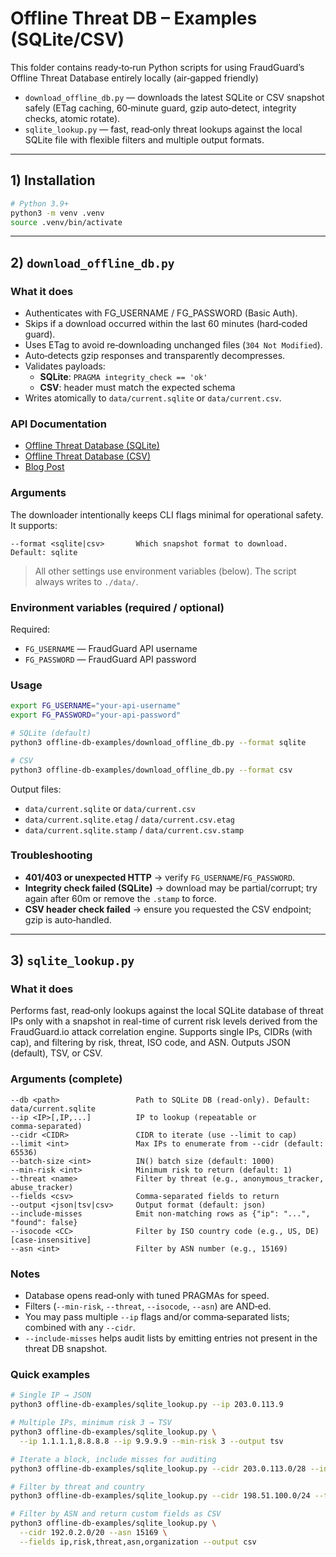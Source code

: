 # Offline Threat DB – Examples (SQLite/CSV)

This folder contains ready‑to‑run Python scripts for using FraudGuard’s Offline Threat Database entirely locally (air‑gapped friendly)

- `download_offline_db.py` — downloads the latest SQLite or CSV snapshot safely (ETag caching, 60‑minute guard, gzip auto‑detect, integrity checks, atomic rotate).
- `sqlite_lookup.py` — fast, read‑only threat lookups against the local SQLite file with flexible filters and multiple output formats.

---

## 1) Installation

```bash
# Python 3.9+
python3 -m venv .venv
source .venv/bin/activate
```

---

## 2) `download_offline_db.py`


### What it does
- Authenticates with FG_USERNAME / FG_PASSWORD (Basic Auth).
- Skips if a download occurred within the last 60 minutes (hard‑coded guard).
- Uses ETag to avoid re‑downloading unchanged files (`304 Not Modified`).
- Auto‑detects gzip responses and transparently decompresses.
- Validates payloads:
  - **SQLite**: `PRAGMA integrity_check == 'ok'`
  - **CSV**: header must match the expected schema
- Writes atomically to `data/current.sqlite` or `data/current.csv`.

### API Documentation

- [Offline Threat Database (SQLite)](https://docs.fraudguard.io/#offline-threat-database-sqlite)
- [Offline Threat Database (CSV)](https://docs.fraudguard.io/#offline-threat-database-csv)
- [Blog Post](https://blog.fraudguard.io/misc/2025/08/12/offline-database-article.html)

### Arguments
The downloader intentionally keeps CLI flags minimal for operational safety. It supports:

```
--format <sqlite|csv>       Which snapshot format to download. Default: sqlite
```

> All other settings use environment variables (below). The script always writes to `./data/`.

### Environment variables (required / optional)
Required:

- `FG_USERNAME` — FraudGuard API username
- `FG_PASSWORD` — FraudGuard API password

### Usage
```bash
export FG_USERNAME="your-api-username"
export FG_PASSWORD="your-api-password"

# SQLite (default)
python3 offline-db-examples/download_offline_db.py --format sqlite

# CSV
python3 offline-db-examples/download_offline_db.py --format csv
```

Output files:
- `data/current.sqlite` or `data/current.csv`
- `data/current.sqlite.etag` / `data/current.csv.etag`
- `data/current.sqlite.stamp` / `data/current.csv.stamp`

### Troubleshooting
- **401/403 or unexpected HTTP** → verify `FG_USERNAME`/`FG_PASSWORD`.
- **Integrity check failed (SQLite)** → download may be partial/corrupt; try again after 60m or remove the `.stamp` to force.
- **CSV header check failed** → ensure you requested the CSV endpoint; gzip is auto‑handled.

---

## 3) `sqlite_lookup.py`

### What it does
Performs fast, read‑only lookups against the local SQLite database of threat IPs only with a snapshot in real-time of current risk levels derived from the FraudGuard.io attack correlation engine. Supports single IPs, CIDRs (with cap), and filtering by risk, threat, ISO code, and ASN. Outputs JSON (default), TSV, or CSV.


### Arguments (complete)
```
--db <path>                 Path to SQLite DB (read‑only). Default: data/current.sqlite
--ip <IP>[,IP,...]          IP to lookup (repeatable or comma‑separated)
--cidr <CIDR>               CIDR to iterate (use --limit to cap)
--limit <int>               Max IPs to enumerate from --cidr (default: 65536)
--batch-size <int>          IN() batch size (default: 1000)
--min-risk <int>            Minimum risk to return (default: 1)
--threat <name>             Filter by threat (e.g., anonymous_tracker, abuse_tracker)
--fields <csv>              Comma‑separated fields to return
--output <json|tsv|csv>     Output format (default: json)
--include-misses            Emit non‑matching rows as {"ip": "...", "found": false}
--isocode <CC>              Filter by ISO country code (e.g., US, DE) [case‑insensitive]
--asn <int>                 Filter by ASN number (e.g., 15169)
```

### Notes
- Database opens read‑only with tuned PRAGMAs for speed.
- Filters (`--min-risk`, `--threat`, `--isocode`, `--asn`) are AND‑ed.
- You may pass multiple `--ip` flags and/or comma‑separated lists; combined with any `--cidr`.
- `--include-misses` helps audit lists by emitting entries not present in the threat DB snapshot.

### Quick examples
```bash
# Single IP → JSON
python3 offline-db-examples/sqlite_lookup.py --ip 203.0.113.9

# Multiple IPs, minimum risk 3 → TSV
python3 offline-db-examples/sqlite_lookup.py \
  --ip 1.1.1.1,8.8.8.8 --ip 9.9.9.9 --min-risk 3 --output tsv

# Iterate a block, include misses for auditing
python3 offline-db-examples/sqlite_lookup.py --cidr 203.0.113.0/28 --include-misses

# Filter by threat and country
python3 offline-db-examples/sqlite_lookup.py --cidr 198.51.100.0/24 --threat anonymous_tracker --isocode US

# Filter by ASN and return custom fields as CSV
python3 offline-db-examples/sqlite_lookup.py \
  --cidr 192.0.2.0/20 --asn 15169 \
  --fields ip,risk,threat,asn,organization --output csv
```
